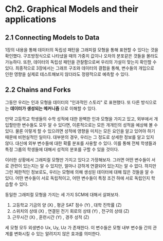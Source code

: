 # Ch2. Graphical Models and their applications

## 2.1 Connecting Models to Data

1장의 내용을 통해 데이터의 독립성 패턴을 그래피컬 모형을 통해 표현할 수 있다는 것을 확인했다.
구조방정식으로 나타냈을 때의 가중치 값이나 오차의 분포같은 것들을 몰라도 가능하다.
또한, 데이터의 독립성 패턴을 관찰함으로써 우리의 가설이 맞는지 확인할 수 있다.
최종적으로 3장에서는 그래프 구조와 데이터의 결합을 통해, 변수들의 개입으로 인한 영향을 실제로 테스트해보지 않더라도 정량적으로 예측할 수 있다.

## 2.2 Chains and Forks

그동안 우리는 인과 모형을 데이터의 "인과적인 스토리" 로 표현했다.
또 다른 방식으로는 **데이터가 생성되는 메커니즘** 으로 이해할 수 있다.

만약 고등학교 학생들의 수학 성적에 대한 완벽한 인과 모형을 가지고 있고, 외부에서 개입할만한 변수들도 모두 알 수 있다면, 이론적으로는 모든 개개인의 성적을 예상해 볼 수 있다.
물론 이렇게 할 수 있으려면 성적에 영향을 미치는 모든 요인을 알고 있어야 하기 때문에 비현실적인 일이다.
대부분의 경우, 우리는 그 정도로 상세한 정보를 알고 있지 않다.
대신에 외부 변수들에 대한 확률 분포를 사용할 수 있다.
이를 통해 전체 학생들과 특정 그룹의 학생들에 대해서 성적의 분포를 구할 수 있을 것이다.

이러한 상황에서 그래피컬 모형만 가지고 있다고 가정해보자.
그러면 어떤 변수들이 서로 관련이 있는지는 알 수 있지만, 얼마나 강하게 연결되어 있는지는 알 수 없다. 
하지만 그런 제한적인 정보로도, 우리는 모형에 의해 생성된 데이터에 대해 많은 것들을 알 수 있다.
어떤 변수들이 서로 독립적이고, 어떤 변수들이 특정 조건 하에 서로 독립인지 학습할 수 있다.

동일한 그래피컬 모형을 가지는 세 가지 SCM에 대해서 살펴보자.

1. 고등학교 기금의 양 (X) , 평균 SAT 점수 (Y) , 대학 진학률 (Z)
2. 스위치의 상태 (X) , 연결된 전기 회로의 상태 (Y) , 전구의 상태 (Z)
3. 근무시간 (X) , 훈련시간 (Y) , 경주 성적 (Z)

세 모형 모두 외생변수 Ux, Uy, Uz 가 존재한다.
이 변수들은 모형 내부 변수들 간의 관계를 변화시킬 수 있는 알려지지 않은 효과를 의미한다.
